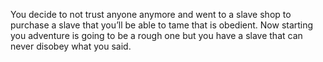You decide to not trust anyone anymore and went to a slave shop to purchase a slave that you’ll be able to tame that is obedient. Now starting you adventure is going to be a rough one but you have a slave that can never disobey what you said.